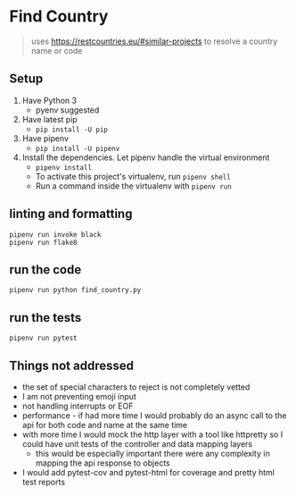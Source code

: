 # Find Country

> uses https://restcountries.eu/#similar-projects to resolve a country name or code

## Setup

1. Have Python 3
    - pyenv suggested
1. Have latest pip
    - `pip install -U pip`
1. Have pipenv
    - `pip install -U pipenv`
1. Install the dependencies.  Let pipenv handle the virtual environment
    - `pipenv install`
    - To activate this project's virtualenv, run `pipenv shell`
    - Run a command inside the virtualenv with `pipenv run`

## linting and formatting

```shell
pipenv run invoke black
pipenv run flake8
```

## run the code

```shell
pipenv run python find_country.py
```

## run the tests

```shell
pipenv run pytest
```

## Things not addressed

- the set of special characters to reject is not completely vetted
- I am not preventing emoji input
- not handling interrupts or EOF
- performance - if had more time I would probably do an async call to the api for both code and name at the same time
- with more time I would mock the http layer with a tool like httpretty so I could have unit tests of the controller and data mapping layers
  - this would be especially important there were any complexity in mapping the api response to objects
- I would add pytest-cov and pytest-html for coverage and pretty html test reports
